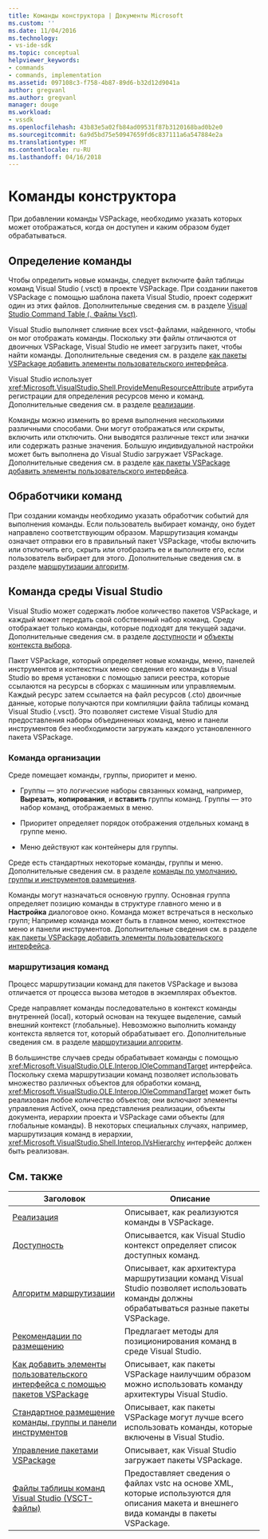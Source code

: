 ```yaml
---
title: Команды конструктора | Документы Microsoft
ms.custom: ''
ms.date: 11/04/2016
ms.technology:
- vs-ide-sdk
ms.topic: conceptual
helpviewer_keywords:
- commands
- commands, implementation
ms.assetid: 097108c3-f758-4b87-89d6-b32d12d9041a
author: gregvanl
ms.author: gregvanl
manager: douge
ms.workload:
- vssdk
ms.openlocfilehash: 43b83e5a02fb84ad09531f87b3120168bad0b2e0
ms.sourcegitcommit: 6a9d5bd75e50947659fd6c837111a6a547884e2a
ms.translationtype: MT
ms.contentlocale: ru-RU
ms.lasthandoff: 04/16/2018
---
```

# <a name="command-design"></a>Команды конструктора
При добавлении команды VSPackage, необходимо указать которых может отображаться, когда он доступен и каким образом будет обрабатываться.  
  
## <a name="defining-commands"></a>Определение команды  
 Чтобы определить новые команды, следует включите файл таблицы команд Visual Studio (.vsct) в проекте VSPackage. При создании пакетов VSPackage с помощью шаблона пакета Visual Studio, проект содержит один из этих файлов. Дополнительные сведения см. в разделе [Visual Studio Command Table (. Файлы Vsct)](../../extensibility/internals/visual-studio-command-table-dot-vsct-files.md).  
  
 Visual Studio выполняет слияние всех vsct-файлами, найденного, чтобы он мог отображать команды. Поскольку эти файлы отличаются от двоичных VSPackage, Visual Studio не имеет загрузить пакет, чтобы найти команды. Дополнительные сведения см. в разделе [как пакеты VSPackage добавить элементы пользовательского интерфейса](../../extensibility/internals/how-vspackages-add-user-interface-elements.md).  
  
 Visual Studio использует <xref:Microsoft.VisualStudio.Shell.ProvideMenuResourceAttribute> атрибута регистрации для определения ресурсов меню и команд. Дополнительные сведения см. в разделе [реализации](../../extensibility/internals/command-implementation.md).  
  
 Команды можно изменить во время выполнения несколькими различными способами. Они могут отображаться или скрыты, включить или отключить. Они выводятся различные текст или значки или содержать разные значения. Большую индивидуальной настройки может быть выполнена до Visual Studio загружает VSPackage. Дополнительные сведения см. в разделе [как пакеты VSPackage добавить элементы пользовательского интерфейса](../../extensibility/internals/how-vspackages-add-user-interface-elements.md).  
  
## <a name="command-handlers"></a>Обработчики команд  
 При создании команды необходимо указать обработчик событий для выполнения команды. Если пользователь выбирает команду, оно будет направлено соответствующим образом. Маршрутизация команды означает отправки его в правильный пакет VSPackage, чтобы включить или отключить его, скрыть или отобразить ее и выполните его, если пользователь выбирает для этого. Дополнительные сведения см. в разделе [маршрутизации алгоритм](../../extensibility/internals/command-routing-algorithm.md).  
  
## <a name="the-visual-studio-command-environment"></a>Команда среды Visual Studio  
 Visual Studio может содержать любое количество пакетов VSPackage, и каждый может передать свой собственный набор команд. Среду отображает только команды, которые подходят для текущей задачи. Дополнительные сведения см. в разделе [доступности](../../extensibility/internals/command-availability.md) и [объекты контекста выбора](../../extensibility/internals/selection-context-objects.md).  
  
 Пакет VSPackage, который определяет новые команды, меню, панелей инструментов и контекстных меню сведения его команды в Visual Studio во время установки с помощью записи реестра, которые ссылаются на ресурсы в сборках с машинным или управляемым. Каждый ресурс затем ссылается на файл ресурсов (.cto) двоичные данные, которые получаются при компиляции файла таблицы команд Visual Studio (.vsct). Это позволяет системе Visual Studio для предоставления наборы объединенных команд, меню и панели инструментов без необходимости загружать каждого установленного пакета VSPackage.  
  
### <a name="command-organization"></a>Команда организации  
 Среде помещает команды, группы, приоритет и меню.  
  
-   Группы — это логические наборы связанных команд, например, **Вырезать**, **копирования**, и **вставить** группы команд. Группы — это набор команд, отображаемых в меню.  
  
-   Приоритет определяет порядок отображения отдельных команд в группе меню.  
  
-   Меню действуют как контейнеры для группы.  
  
 Среде есть стандартных некоторые команды, группы и меню. Дополнительные сведения см. в разделе [команды по умолчанию, группы и инструментов размещения](../../extensibility/internals/default-command-group-and-toolbar-placement.md).  
  
 Команды могут назначаться основную группу. Основная группа определяет позицию команды в структуре главного меню и в **Настройка** диалоговое окно. Команда может встречаться в несколько групп; Например команда может быть в главном меню, контекстное меню и панели инструментов. Дополнительные сведения см. в разделе [как пакеты VSPackage добавить элементы пользовательского интерфейса](../../extensibility/internals/how-vspackages-add-user-interface-elements.md).  
  
### <a name="command-routing"></a>маршрутизация команд  
 Процесс маршрутизации команд для пакетов VSPackage и вызова отличается от процесса вызова методов в экземплярах объектов.  
  
 Среде направляет команды последовательно в контекст команды внутренней (local), который основан на текущее выделение, самый внешний контекст (глобальные). Невозможно выполнить команду контекста является тот, который обрабатывает его. Дополнительные сведения см. в разделе [маршрутизации алгоритм](../../extensibility/internals/command-routing-algorithm.md).  
  
 В большинстве случаев среды обрабатывает команды с помощью <xref:Microsoft.VisualStudio.OLE.Interop.IOleCommandTarget> интерфейса. Поскольку схема маршрутизации команд позволяет использовать множество различных объектов для обработки команд, <xref:Microsoft.VisualStudio.OLE.Interop.IOleCommandTarget> может быть реализован любое количество объектов; они включают элементы управления ActiveX, окна представления реализации, объекты документа, иерархии проекта и VSPackage сами объекты (для глобальные команды). В некоторых специальных случаях, например, маршрутизация команд в иерархии, <xref:Microsoft.VisualStudio.Shell.Interop.IVsHierarchy> интерфейс должен быть реализован.  
  
## <a name="related-topics"></a>См. также  
  
|Заголовок|Описание|  
|-----------|-----------------|  
|[Реализация](../../extensibility/internals/command-implementation.md)|Описывает, как реализуются команды в VSPackage.|  
|[Доступность](../../extensibility/internals/command-availability.md)|Описывается, как Visual Studio контекст определяет список доступных команд.|  
|[Алгоритм маршрутизации](../../extensibility/internals/command-routing-algorithm.md)|Описывает, как архитектура маршрутизации команд Visual Studio позволяет использовать команды должны обрабатываться разные пакеты VSPackage.|  
|[Рекомендации по размещению](../../extensibility/internals/command-placement-guidelines.md)|Предлагает методы для позиционирования команд в среде Visual Studio.|  
|[Как добавить элементы пользовательского интерфейса с помощью пакетов VSPackage](../../extensibility/internals/how-vspackages-add-user-interface-elements.md)|Описывает, как пакеты VSPackage наилучшим образом можно использовать команду архитектуры Visual Studio.|  
|[Стандартное размещение команды, группы и панели инструментов](../../extensibility/internals/default-command-group-and-toolbar-placement.md)|Описывает, как пакеты VSPackage могут лучше всего использовать команды, которые включены в Visual Studio.|  
|[Управление пакетами VSPackage](../../extensibility/managing-vspackages.md)|Описывает, как Visual Studio загружает пакеты VSPackage.|  
|[Файлы таблицы команд Visual Studio (VSCT-файлы)](../../extensibility/internals/visual-studio-command-table-dot-vsct-files.md)|Предоставляет сведения о файлах vstc на основе XML, которые используются для описания макета и внешнего вида команды в пакеты VSPackage.|